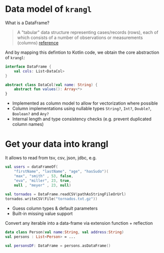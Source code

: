 # Data model of `krangl`


What is a DataFrame?

> A "tabular" data structure representing cases/records (rows), each of which consists of a number of observations or measurements (columns) [reference](https://github.com/mobileink/data.frame/wiki/What-is-a-Data-Frame%3F)

And by mapping this defintion to Kotlin code, we obtain the core abstraction of `krangl`:
```kotlin
interface DataFrame {
    val cols: List<DataCol>
}

abstract class DataCol(val name: String) {
    abstract fun values(): Array<*>
}
```
* Implemented as column model to allow for vectorization where possible
* Column implementations using nullable types `String?`, `Int?`, `Double?`, `Boolean?` and `Any?`
* Internal length and type consistency checks (e.g. prevent duplicated column names)


# Get your data into krangl


It allows to read from tsv, csv, json, jdbc, e.g.

```kotlin
val users = dataFrameOf(
    "firstName", "lastName", "age", "hasSudo")(
    "max", "smith" , 53, false,
    "eva", "miller", 23, true,
    null , "meyer" , 23, null)
 
val tornados = DataFrame.readCSV(pathAsStringFileOrUrl)
tornados.writeCSV(File("tornados.txt.gz"))
```

* Guess column types & default parameters
* Built-in missing value support

Convert any iterable into a data-frame via extension function + reflection

```kotlin
data class Person(val name:String, val address:String)
val persons : List<Person> = ...

val personsDF: DataFrame = persons.asDataFrame() 
```
